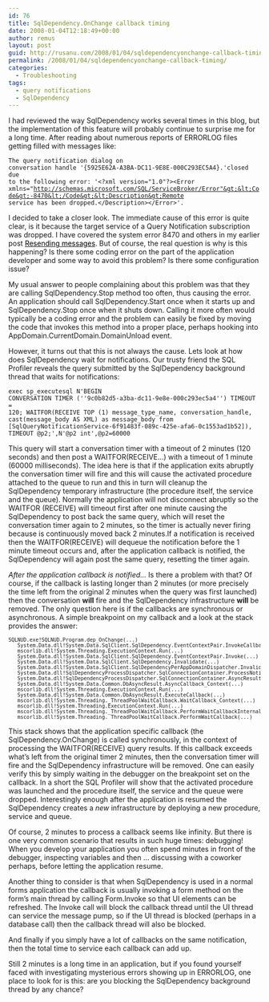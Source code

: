 ```yaml
---
id: 76
title: SqlDependency.OnChange callback timing
date: 2008-01-04T12:18:49+00:00
author: remus
layout: post
guid: http://rusanu.com/2008/01/04/sqldependencyonchange-callback-timing/
permalink: /2008/01/04/sqldependencyonchange-callback-timing/
categories:
  - Troubleshooting
tags:
  - query notifications
  - SqlDependency
---
```

I had reviewed the way SqlDependency works several times in this blog, but the implementation of this feature will probably continue to surprise me for a long time. After reading about numerous reports of ERRORLOG files getting filled with messages like:

<code class="prettyprint lang-sql">The query notification dialog on conversation handle '{5925E62A-A3BA-DC11-9E8E-000C293EC5A4}.'closed due to the following error: '&lt;?xml version="1.0"?&gt;&lt;Error xmlns="http://schemas.microsoft.com/SQL/ServiceBroker/Error"&gt;&lt;Code&gt;-8470&lt;/Code&gt;&lt;Description&gt;Remote service has been dropped.&lt;/Description&gt;&lt;/Error&gt;'.</code>

I decided to take a closer look. <span id="more-75"></span> The immediate cause of this error is quite clear, is it because the target service of a Query Notification subscription was dropped. I have covered the system error 8470 and others in my earlier post [<span style="color: #000000">Resending messages</span>](http://rusanu.com/2007/12/03/resending-messages/). But of course, the real question is why is this happening? Is there some coding error on the part of the application developer and some way to avoid this problem? Is there some configuration issue?

<!--more-->

My usual answer to people complaining about this problem was that they are calling SqlDependency.Stop method too often, thus causing the error. An application should call SqlDependency.Start once when it starts up and SqlDependency.Stop once when it shuts down. Calling it more often would typically be a coding error and the problem can easily be fixed by moving the code that invokes this method into a proper place, perhaps hooking into AppDomain.CurrentDomain.DomainUnload event.

However, it turns out that this is not always the cause. Lets look at how does SqlDependency wait for notifications. Our trusty friend the SQL Profiler reveals the query submitted by the SqlDependency background thread that waits for notifications:

<code class="prettyprint lang-sql">exec sp_executesql N'BEGIN CONVERSATION TIMER (''9c0b82d5-a3ba-dc11-9e8e-000c293ec5a4'') TIMEOUT = 120; WAITFOR(RECEIVE TOP (1) message_type_name, conversation_handle, cast(message_body AS XML) as message_body from [SqlQueryNotificationService-6f91483f-089c-425e-afa6-0c1553ad1b52]), TIMEOUT @p2;',N'@p2 int',@p2=60000</code>

This query will start a conversation timer with a timeout of 2 minutes (120 seconds) and then post a WAITFOR(RECEIVE…) with a timeout of 1 minute (60000 milliseconds). The idea here is that if the application exits abruptly the conversation timer will fire and this will cause the activated procedure attached to the queue to run and this in turn will cleanup the SqlDependency temporary infrastructure (the procedure itself, the service and the queue). Normally the application will not disconnect abruptly so the WAITFOR (RECEIVE) will timeout first after one minute causing the SqlDependency to post back the same query, which will reset the conversation timer again to 2 minutes, so the timer is actually never firing because is continuously moved back 2 minutes.If a notification is received then the WAITFOR(RECEIVE) will dequeue the notification before the 1 minute timeout occurs and, after the application callback is notified, the SqlDependency will again post the same query, resetting the timer again.

 <span class="Apple-style-span" style="font-style: italic">After the application callback is notified…</span> Is there a problem with that? Of course, if the callback is lasting longer than 2 minutes (or more precisely the time left from the original 2 minutes when the query was first launched) then the conversation <span class="Apple-style-span" style="font-weight: bold">will</span> fire and the SqlDependency infrastructure  <span class="Apple-style-span" style="font-weight: bold">will</span> be removed. The only question here is if the callbacks are synchronous or asynchronous. A simple breakpoint on my callback and a look at the stack provides the answer:

<pre style="font-size:10px">SQLNUD.exe!SQLNUD.Program.dep_OnChange(...)
   System.Data.dll!System.Data.SqlClient.SqlDependency.EventContextPair.InvokeCallback(...)
   mscorlib.dll!System.Threading.ExecutionContext.Run(...)
   System.Data.dll!System.Data.SqlClient.SqlDependency.EventContextPair.Invoke(...)
   System.Data.dll!System.Data.SqlClient.SqlDependency.Invalidate(...)
   System.Data.dll!System.Data.SqlClient.SqlDependencyPerAppDomainDispatcher.InvalidateCommandID(...)
   System.Data.dll!SqlDependencyProcessDispatcher.SqlConnectionContainer.ProcessNotificationResults(...)
   System.Data.dll!SqlDependencyProcessDispatcher.SqlConnectionContainer.AsyncResultCallback(...)
   System.Data.dll!System.Data.Common.DbAsyncResult.AsyncCallback_Context(...)
   mscorlib.dll!System.Threading.ExecutionContext.Run(...)
   System.Data.dll!System.Data.Common.DbAsyncResult.ExecuteCallback(...)
   mscorlib.dll!System.Threading._ThreadPoolWaitCallback.WaitCallback_Context(...)
   mscorlib.dll!System.Threading.ExecutionContext.Run(...)
   mscorlib.dll!System.Threading._ThreadPoolWaitCallback.PerformWaitCallbackInternal(...)
   mscorlib.dll!System.Threading._ThreadPoolWaitCallback.PerformWaitCallback(...)</pre>

This stack shows that the application specific callback (the SqlDependency.OnChange) is called synchronously, in the context of processing the WAITFOR(RECEIVE) query results. If this callback exceeds what’s left from the original timer 2 minutes, then the conversation timer will fire and the SqlDependency infrastructure will be removed. One can easily verify this by simply waiting in the debugger on the breakpoint set on the callback. In a short the SQL Profiler will show that the activated procedure was launched and the procedure itself, the service and the queue were dropped. Interestingly enough after the application is resumed the SqlDependency creates a <span class="Apple-style-span" style="font-style: italic">new</span> infrastructure by deploying a new procedure, service and queue.

Of course, 2 minutes to process a callback seems like infinity. But there is one very common scenario that results in such huge times: debugging! When you develop your application you often spend minutes in front of the debugger, inspecting variables and then … discussing with a coworker perhaps, before letting the application resume.

Another thing to consider is that when SqlDependency is used in a normal forms application the callback is usually invoking a form method on the form’s main thread by calling Form.Invoke so that UI elements can be refreshed. The Invoke call will block the callback thread until the UI thread can service the message pump, so if the UI thread is blocked (perhaps in a database call) then the callback thread will also be blocked.

And finally if you simply have a lot of callbacks on the same notification, then the total time to service each callback can add up.

Still 2 minutes is a long time in an application, but if you found yourself faced with investigating mysterious errors showing up in ERRORLOG, one place to look for is this: are you blocking the SqlDependency background thread by any chance?
